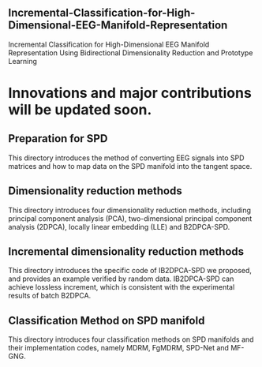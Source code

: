 ## Incremental-Classification-for-High-Dimensional-EEG-Manifold-Representation
Incremental Classification for High-Dimensional EEG Manifold Representation Using Bidirectional Dimensionality Reduction and Prototype Learning

# Innovations and major contributions will be updated soon.

## Preparation for SPD
This directory introduces the method of converting EEG signals into SPD matrices and how to map data on the SPD manifold into the tangent space.

## Dimensionality reduction methods
This directory introduces four dimensionality reduction methods, including principal component analysis (PCA), two-dimensional principal component analysis (2DPCA), locally linear embedding (LLE) and B2DPCA-SPD.

## Incremental dimensionality reduction methods
This directory introduces the specific code of IB2DPCA-SPD we proposed, and provides an example verified by random data. IB2DPCA-SPD can achieve lossless increment, which is consistent with the experimental results of batch B2DPCA.

## Classification Method on SPD manifold

This directory introduces four classification methods on SPD manifolds and their implementation codes, namely MDRM, FgMDRM, SPD-Net and MF-GNG.
